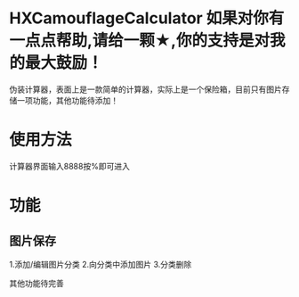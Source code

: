 # HXCamouflageCalculator 如果对你有一点点帮助,请给一颗★,你的支持是对我的最大鼓励！

伪装计算器，表面上是一款简单的计算器，实际上是一个保险箱，目前只有图片存储一项功能，其他功能待添加！

# 使用方法
计算器界面输入8888按%即可进入

# 功能
## 图片保存
1.添加/编辑图片分类
2.向分类中添加图片
3.分类删除

其他功能待完善
